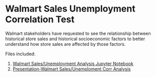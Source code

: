 # Walmart Sales Unemployment Correlation Test

Walmart stakeholders have requested to see the relationship between historical store sales and historical socioeconomic factors to better understand how store sales are affected by those factors.

Files included:
1. <a href="https://github.com/wlmolina/walmart-sales-correlation/blob/master/walmart_retail_data_analysis.ipynb">Walmart Sales/Unemployment Analysis Jupyter Notebook</a>
2. <a href="https://github.com/wlmolina/walmart-sales-correlation/blob/master/walmart-sales-unemployment-presentation.pptx">Presentation-Walmart Sales/Unemploment Corr Analysis<a/>
